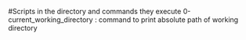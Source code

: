 #Scripts in the directory and commands they execute
0-current_working_directory : command to print absolute path of working directory

